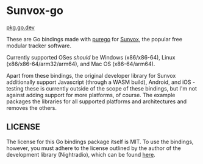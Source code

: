 # Sunvox-go

[pkg.go.dev](https://pkg.go.dev/github.com/solarlune/sunvoxgo)

These are Go bindings made with [purego](https://github.com/ebitengine/purego) for [Sunvox](https://warmplace.ru/soft/sunvox/), the popular free modular tracker software.

Currently supported OSes _should_ be Windows (x86/x86-64), Linux (x86/x86-64/arm32/arm64), and Mac OS (x86-64/arm64).

Apart from these bindings, the original developer library for Sunvox additionally support Javascript (through a WASM build), Android, and iOS - testing these is currently outside of the scope of these bindings, but I'm not against adding support for more platforms, of course. The example packages the libraries for all supported platforms and architectures and removes the others.

## LICENSE

The license for this Go bindings package itself is MIT. To use the bindings, however, you must adhere to the license outlined by the author of the development library (Nightradio), which can be found [here](example/sunvox_lib-2.1.2b/docs/license/LICENSE.txt).
